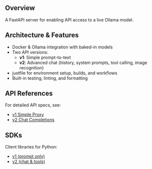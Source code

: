 ## Overview

A FastAPI server for enabling API access to a live Ollama model.

## Architecture & Features

- Docker & Ollama integration with baked-in models  
- Two API versions:
  - **v1**: Simple prompt-to-text  
  - **v2**: Advanced chat (history, system prompts, tool calling, image recognition)  
- justfile for environment setup, builds, and workflows  
- Built-in testing, linting, and formatting

## API References

For detailed API specs, see:
- [v1 Simple Proxy](src/api/v1/README.md)
- [v2 Chat Completions](src/api/v2/README.md)

## SDKs

Client libraries for Python:
- [v1 (prompt only)](sdk/olm_api_sdk/v1/README.md)
- [v2 (chat & tools)](sdk/olm_api_sdk/v2/README.md)

